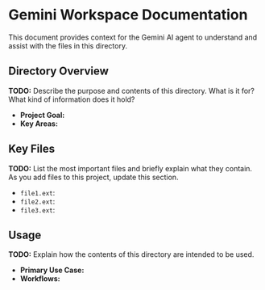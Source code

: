 # Gemini Workspace Documentation

This document provides context for the Gemini AI agent to understand and assist with the files in this directory.

## Directory Overview

**TODO:** Describe the purpose and contents of this directory. What is it for? What kind of information does it hold?

*   **Project Goal:**
*   **Key Areas:**

## Key Files

**TODO:** List the most important files and briefly explain what they contain. As you add files to this project, update this section.

*   `file1.ext`:
*   `file2.ext`:
*   `file3.ext`:

## Usage

**TODO:** Explain how the contents of this directory are intended to be used.

*   **Primary Use Case:**
*   **Workflows:**
